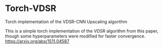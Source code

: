 # Torch-VDSR
Torch implementation of the VDSR-CNN Upscaling algorithm

This is a simple torch implementation of the VDSR algorithm from this paper, though some hyperparameters were modified for faster convergence.  
https://arxiv.org/abs/1511.04587
